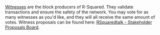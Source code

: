 [Witnesses](introduction/witness) are the block producers of R-Squared. They validate transactions and ensure the safety of the network. You may vote for as many witnesses as you'd like, and they will all receive the same amount of votes. Witness proposals can be found here: [RSquaredtalk - Stakeholder Proposals Board](https://rsquared.digital/index.php/board,75.0.html).
